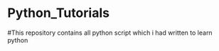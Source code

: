 # Python_Tutorials
#This repository contains all python script which i had written to learn python 

